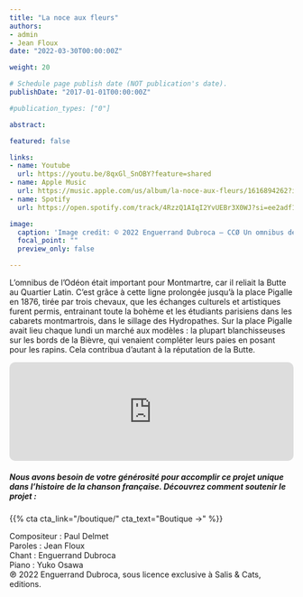 ```yaml
---
title: "La noce aux fleurs"
authors:
- admin
- Jean Floux
date: "2022-03-30T00:00:00Z"

weight: 20

# Schedule page publish date (NOT publication's date).
publishDate: "2017-01-01T00:00:00Z"

#publication_types: ["0"]

abstract: 

featured: false

links:
- name: Youtube
  url: https://youtu.be/8qxGl_SnOBY?feature=shared
- name: Apple Music
  url: https://music.apple.com/us/album/la-noce-aux-fleurs/1616894262?i=1616894461
- name: Spotify
  url: https://open.spotify.com/track/4RzzQ1AIqI2YvUEBr3X0WJ?si=ee2adf18f62741a3

image:
  caption: 'Image credit: © 2022 Enguerrand Dubroca – CCØ Un omnibus de l’Odéon arrivant à la station, par Hippolyte Blancard vers 1890 – Paris Collections / Musée Carnavalet'
  focal_point: ""
  preview_only: false

---
```


L’omnibus de l’Odéon était important pour Montmartre, car il reliait la Butte au Quartier Latin. C’est grâce à cette ligne prolongée jusqu’à la place Pigalle en 1876, tirée par trois chevaux, que les échanges culturels et artistiques furent permis, entrainant toute la bohème et les étudiants parisiens dans les cabarets montmartrois, dans le sillage des Hydropathes. Sur la place Pigalle avait lieu chaque lundi un marché aux modèles : la plupart blanchisseuses sur les bords de la Bièvre, qui venaient compléter leurs paies en posant pour les rapins. Cela contribua d’autant à la réputation de la Butte.


<iframe allow="autoplay *; encrypted-media *; fullscreen *; clipboard-write" frameborder="0" height="175" style="width:100%;max-width:720px;overflow:hidden;border-radius:10px;" sandbox="allow-forms allow-popups allow-same-origin allow-scripts allow-storage-access-by-user-activation allow-top-navigation-by-user-activation" src="https://embed.music.apple.com/us/album/la-noce-aux-fleurs/1616894262?i=1616894461"></iframe>

##### Nous avons besoin de votre générosité pour accomplir ce projet unique dans l’histoire de la chanson française. Découvrez comment soutenir le projet :
{{% cta cta_link="/boutique/" cta_text="Boutique →" %}}

<p>Compositeur : Paul Delmet <br>
Paroles : Jean Floux<br>
Chant : Enguerrand Dubroca<br>
Piano : Yuko Osawa<br>
℗ 2022 Enguerrand Dubroca, sous licence exclusive à Salis & Cats, editions.</p>


